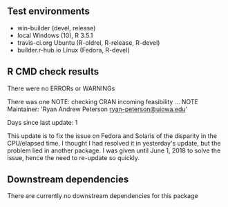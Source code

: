 ## Test environments 
- win-builder (devel, release)
- local Windows (10), R 3.5.1
- travis-ci.org Ubuntu (R-oldrel, R-release, R-devel)
- builder.r-hub.io Linux (Fedora, R-devel) 

## R CMD check results
There were no ERRORs or WARNINGs 

There was one NOTE:
checking CRAN incoming feasibility ... NOTE
Maintainer: 'Ryan Andrew Peterson <ryan-peterson@uiowa.edu>'

Days since last update: 1

This update is to fix the issue on Fedora and Solaris of 
the disparity in the CPU/elapsed time. I thought I had 
resolved it in yesterday's update, but the problem lied in 
another package. I was given until June 1, 2018 to solve the issue, 
hence the need to re-update so quickly.

## Downstream dependencies
There are currently no downstream dependencies for this package